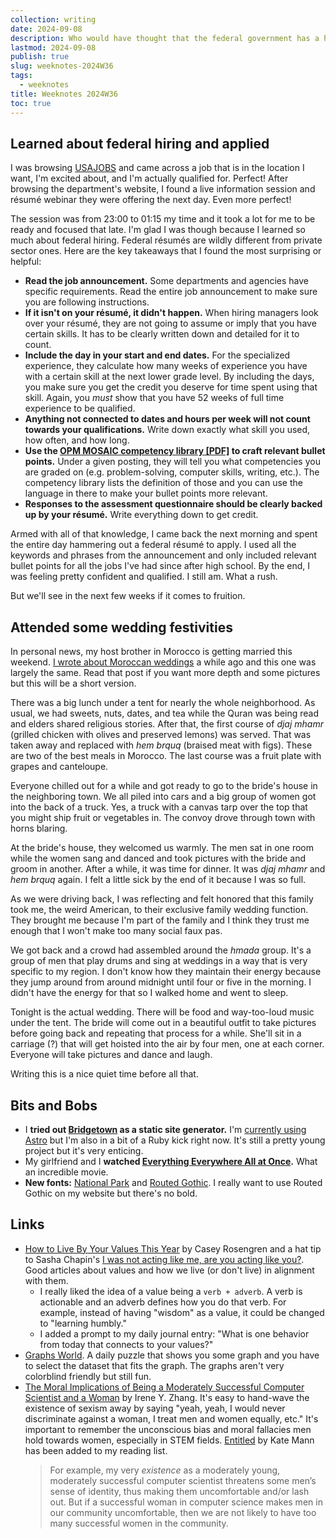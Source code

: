 ```yaml
---
collection: writing
date: 2024-09-08
description: Who would have thought that the federal government has a highly structured hiring process? Weeknotes for the 36th week of the year 2024.
lastmod: 2024-09-08
publish: true
slug: weeknotes-2024W36
tags:
  - weeknotes
title: Weeknotes 2024W36
toc: true
---
```


## Learned about federal hiring and applied

I was browsing [USAJOBS](https://www.usajobs.gov/) and came across a job that is in the location I want, I'm excited about, and I'm actually qualified for. Perfect! After browsing the department's website, I found a live information session and résumé webinar they were offering the next day. Even more perfect!

The session was from 23:00 to 01:15 my time and it took a lot for me to be ready and focused that late. I'm glad I was though because I learned so much about federal hiring. Federal résumés are wildly different from private sector ones. Here are the key takeaways that I found the most surprising or helpful:

- **Read the job announcement.** Some departments and agencies have specific requirements. Read the entire job announcement to make sure you are following instructions.
- **If it isn't on your résumé, it didn't happen.** When hiring managers look over your résumé, they are not going to assume or imply that you have certain skills. It has to be clearly written down and detailed for it to count.
- **Include the day in your start and end dates.** For the specialized experience, they calculate how many weeks of experience you have with a certain skill at the next lower grade level. By including the days, you make sure you get the credit you deserve for time spent using that skill. Again, you _must_ show that you have 52 weeks of full time experience to be qualified.
- **Anything not connected to dates and hours per week will not count towards your qualifications.** Write down exactly what skill you used, how often, and how long.
- **Use the [OPM MOSAIC competency library [PDF]](https://www.opm.gov/policy-data-oversight/assessment-and-selection/competencies/mosaic-studies-competencies.pdf) to craft relevant bullet points.** Under a given posting, they will tell you what competencies you are graded on (e.g. problem-solving, computer skills, writing, etc.). The competency library lists the definition of those and you can use the language in there to make your bullet points more relevant.
- **Responses to the assessment questionnaire should be clearly backed up by your résumé.** Write everything down to get credit.

Armed with all of that knowledge, I came back the next morning and spent the entire day hammering out a federal résumé to apply. I used all the keywords and phrases from the announcement and only included relevant bullet points for all the jobs I've had since after high school. By the end, I was feeling pretty confident and qualified. I still am. What a rush.

But we'll see in the next few weeks if it comes to fruition.

## Attended some wedding festivities

In personal news, my host brother in Morocco is getting married this weekend. [I wrote about Moroccan weddings](/peace-corps/the-weddings) a while ago and this one was largely the same. Read that post if you want more depth and some pictures but this will be a short version.

There was a big lunch under a tent for nearly the whole neighborhood. As usual, we had sweets, nuts, dates, and tea while the Quran was being read and elders shared religious stories. After that, the first course of _djaj mhamr_ (grilled chicken with olives and preserved lemons) was served. That was taken away and replaced with _hem brquq_ (braised meat with figs). These are two of the best meals in Morocco. The last course was a fruit plate with grapes and canteloupe.

Everyone chilled out for a while and got ready to go to the bride's house in the neighboring town. We all piled into cars and a big group of women got into the back of a truck. Yes, a truck with a canvas tarp over the top that you might ship fruit or vegetables in. The convoy drove through town with horns blaring.

At the bride's house, they welcomed us warmly. The men sat in one room while the women sang and danced and took pictures with the bride and groom in another. After a while, it was time for dinner. It was _djaj mhamr_ and _hem brquq_ again. I felt a little sick by the end of it because I was so full.

As we were driving back, I was reflecting and felt honored that this family took me, the weird American, to their exclusive family wedding function. They brought me because I'm part of the family and I think they trust me enough that I won't make too many social faux pas.

We got back and a crowd had assembled around the _hmada_ group. It's a group of men that play drums and sing at weddings in a way that is very specific to my region. I don't know how they maintain their energy because they jump around from around midnight until four or five in the morning. I didn't have the energy for that so I walked home and went to sleep.

Tonight is the actual wedding. There will be food and way-too-loud music under the tent. The bride will come out in a beautiful outfit to take pictures before going back and repeating that process for a while. She'll sit in a carriage (?) that will get hoisted into the air by four men, one at each corner. Everyone will take pictures and dance and laugh.

Writing this is a nice quiet time before all that.

## Bits and Bobs

- I **tried out [Bridgetown](https://www.bridgetownrb.com/) as a static site generator.** I'm [currently using Astro](/writing/creating-something/) but I'm also in a bit of a Ruby kick right now. It's still a pretty young project but it's very enticing.
- My girlfriend and I **watched [Everything Everywhere All at Once](https://www.imdb.com/title/tt6710474/).** What an incredible movie.
- **New fonts:** [National Park](https://nationalparktypeface.com/) and [Routed Gothic](https://webonastick.com/fonts/routed-gothic/). I really want to use Routed Gothic on my website but there's no bold.

## Links

- [How to Live By Your Values This Year](https://every.to/no-small-plans/how-to-identify-and-live-your-life-by-your-values) by Casey Rosengren and a hat tip to Sasha Chapin's [I was not acting like me, are you acting like you?](https://sashachapin.substack.com/p/i-was-not-acting-like-me-are-you). Good articles about values and how we live (or don't live) in alignment with them.
  - I really liked the idea of a value being a `verb + adverb`. A verb is actionable and an adverb defines how you do that verb. For example, instead of having "wisdom" as a value, it could be changed to "learning humbly."
  - I added a prompt to my daily journal entry: "What is one behavior from today that connects to your values?"
- [Graphs World](https://www.graphs.world/). A daily puzzle that shows you some graph and you have to select the dataset that fits the graph. The graphs aren't very colorblind friendly but still fun.
- [The Moral Implications of Being a Moderately Successful Computer Scientist and a Woman](https://www.sigops.org/2024/the-moral-implications-of-being-a-moderately-successful-computer-scientist-and-a-woman/) by Irene Y. Zhang. It's easy to hand-wave the existence of sexism away by saying "yeah, yeah, I would never discriminate against a woman, I treat men and women equally, etc." It's important to remember the unconscious bias and moral fallacies men hold towards women, especially in STEM fields. [Entitled](http://www.katemanne.net/entitled.html) by Kate Mann has been added to my reading list.
  > For example, my very *existence* as a moderately young, moderately successful computer scientist threatens some men’s sense of identity, thus making them uncomfortable and/or lash out. But if a successful woman in computer science makes men in our community uncomfortable, then we are not likely to have too many successful women in the community.
